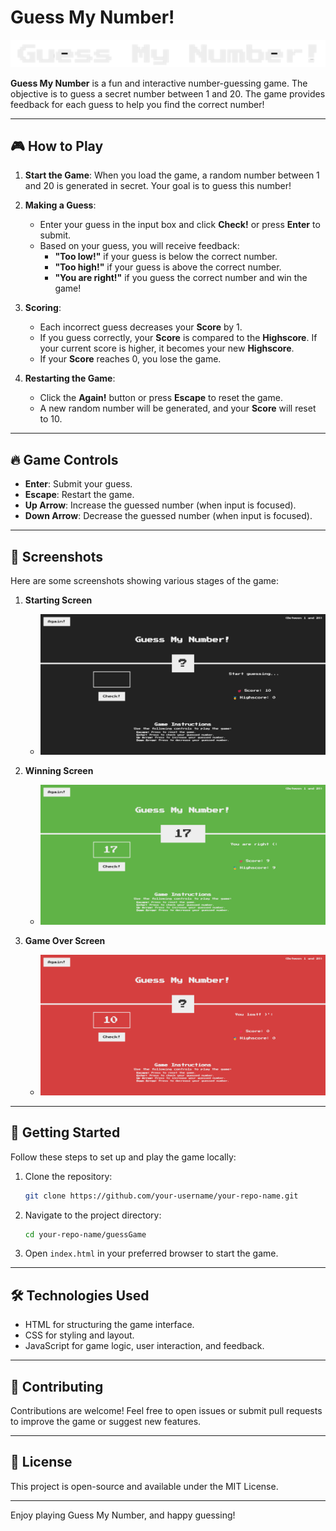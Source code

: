 # Guess My Number!

<p align="center">
  <img src="img/logo.png" alt="Game Logo">
</p>

**Guess My Number** is a fun and interactive number-guessing game. The objective is to guess a secret number between 1 and 20. The game provides feedback for each guess to help you find the correct number!

---

## 🎮 How to Play

1. **Start the Game**: When you load the game, a random number between 1 and 20 is generated in secret. Your goal is to guess this number!

2. **Making a Guess**:
   - Enter your guess in the input box and click **Check!** or press **Enter** to submit.
   - Based on your guess, you will receive feedback:
     - **"Too low!"** if your guess is below the correct number.
     - **"Too high!"** if your guess is above the correct number.
     - **"You are right!"** if you guess the correct number and win the game!

3. **Scoring**:
   - Each incorrect guess decreases your **Score** by 1.
   - If you guess correctly, your **Score** is compared to the **Highscore**. If your current score is higher, it becomes your new **Highscore**.
   - If your **Score** reaches 0, you lose the game.

4. **Restarting the Game**:
   - Click the **Again!** button or press **Escape** to reset the game.
   - A new random number will be generated, and your **Score** will reset to 10.

---

## 🔥 Game Controls

- **Enter**: Submit your guess.
- **Escape**: Restart the game.
- **Up Arrow**: Increase the guessed number (when input is focused).
- **Down Arrow**: Decrease the guessed number (when input is focused).

---

## 📸 Screenshots

Here are some screenshots showing various stages of the game:

1. **Starting Screen**
   - ![Starting Screen](img/starter-page.png)

3. **Winning Screen**
   - ![Winning Screen](img/win-page.png)

4. **Game Over Screen**
   - ![Game Over Screen](img/lose-page.png)

---

## 🚀 Getting Started

Follow these steps to set up and play the game locally:

1. Clone the repository:
   ```bash
   git clone https://github.com/your-username/your-repo-name.git
2. Navigate to the project directory:
   ```bash
   cd your-repo-name/guessGame
3. Open `index.html` in your preferred browser to start the game.

---

## 🛠️ Technologies Used

- HTML for structuring the game interface.
- CSS for styling and layout.
- JavaScript for game logic, user interaction, and feedback.

---

## 🤝 Contributing

Contributions are welcome! Feel free to open issues or submit pull requests to improve the game or suggest new features.

---

## 📜 License

This project is open-source and available under the MIT License.

---

Enjoy playing Guess My Number, and happy guessing!
